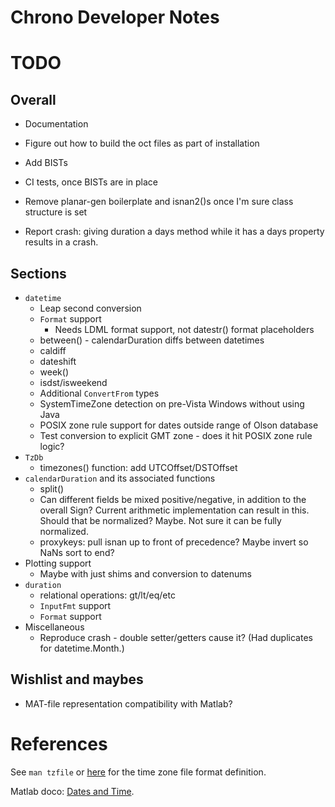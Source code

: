 Chrono Developer Notes
======================

# TODO

## Overall

* Documentation
* Figure out how to build the oct files as part of installation
* Add BISTs
* CI tests, once BISTs are in place
* Remove planar-gen boilerplate and isnan2()s once I'm sure class structure is set

* Report crash: giving duration a days method while it has a days property results in a crash.

## Sections

* `datetime`
  * Leap second conversion
  * `Format` support
    * Needs LDML format support, not datestr() format placeholders
  * between() - calendarDuration diffs between datetimes
  * caldiff
  * dateshift
  * week()
  * isdst/isweekend
  * Additional `ConvertFrom` types
  * SystemTimeZone detection on pre-Vista Windows without using Java
  * POSIX zone rule support for dates outside range of Olson database
  * Test conversion to explicit GMT zone - does it hit POSIX zone rule logic?
* `TzDb`
  * timezones() function: add UTCOffset/DSTOffset
* `calendarDuration` and its associated functions
  * split()
  * Can different fields be mixed positive/negative, in addition to the overall Sign? Current
    arithmetic implementation can result in this. Should that be normalized? Maybe. Not sure it can be fully normalized.
  * proxykeys: pull isnan up to front of precedence? Maybe invert so NaNs sort to end?
* Plotting support
  * Maybe with just shims and conversion to datenums
* `duration`
  * relational operations: gt/lt/eq/etc
  * `InputFmt` support
  * `Format` support
* Miscellaneous
  * Reproduce crash - double setter/getters cause it? (Had duplicates for datetime.Month.)
## Wishlist and maybes

* MAT-file representation compatibility with Matlab?

# References

See `man tzfile` or [here](http://man7.org/linux/man-pages/man5/tzfile.5.html) for the time zone file format definition.

Matlab doco: [Dates and Time](https://www.mathworks.com/help/matlab/date-and-time-operations.html).

